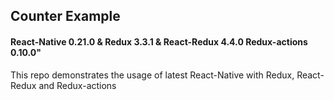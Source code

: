 ## Counter Example

#### React-Native 0.21.0 & Redux 3.3.1 & React-Redux 4.4.0 Redux-actions 0.10.0"

This repo demonstrates the usage of latest React-Native with Redux, React-Redux and Redux-actions
